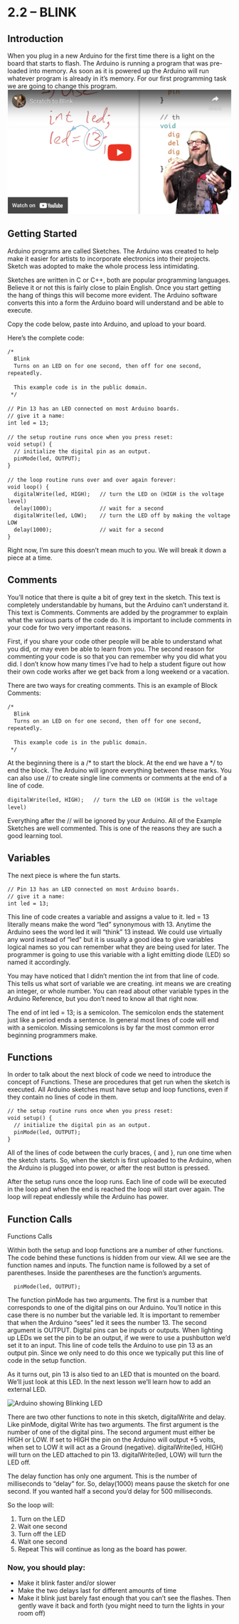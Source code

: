 # 2.2 – BLINK
## Introduction

When you plug in a new Arduino for the first time there is a light on the board that starts to flash. The Arduino is running a program that was pre-loaded into memory. As soon as it is powered up the Arduino will run whatever program is already in it’s memory. For our first programming task we are going to change this program.
[![Link to YouTube Video](https://github.com/falconphysics/electronics/blob/main/chap2/Screen%20Shot%202023-01-31%20at%208.13.09%20AM.png)](https://www.youtube.com/watch?v=ap8lc19qhoo&embeds_euri=http%3A%2F%2Fwww.highschoolmaker.com%2F&feature=emb_imp_woyt)
## Getting Started

Arduino programs are called Sketches. The Arduino was created to help make it easier for artists to incorporate electronics into their projects. Sketch was adopted to make the whole process less intimidating.

Sketches are written in C or C++, both are popular programming languages. Believe it or not this is fairly close to plain English. Once you start getting the hang of things this will become more evident. The Arduino software converts this into a form the Arduino board will understand and be able to execute.

Copy the code below, paste into Arduino, and upload to your board.

Here’s the complete code:

```
/*
  Blink
  Turns on an LED on for one second, then off for one second, repeatedly.
 
  This example code is in the public domain.
 */
 
// Pin 13 has an LED connected on most Arduino boards.
// give it a name:
int led = 13;

// the setup routine runs once when you press reset:
void setup() {                
  // initialize the digital pin as an output.
  pinMode(led, OUTPUT);     
}

// the loop routine runs over and over again forever:
void loop() {
  digitalWrite(led, HIGH);   // turn the LED on (HIGH is the voltage level)
  delay(1000);               // wait for a second
  digitalWrite(led, LOW);    // turn the LED off by making the voltage LOW
  delay(1000);               // wait for a second
}
```
Right now, I’m sure this doesn’t mean much to you. We will break it down a piece at a time.

## Comments

You’ll notice that there is quite a bit of grey text in the sketch. This text is completely understandable by humans, but the Arduino can’t understand it. This text is Comments. Comments are added by the programmer to explain what the various parts of the code do. It is important to include comments in your code for two very important reasons.

First, if you share your code other people will be able to understand what you did, or may even be able to learn from you. The second reason for commenting your code is so that you can remember why you did what you did. I don’t know how many times I’ve had to help a student figure out how their own code works after we get back from a long weekend or a vacation.

There are two ways for creating comments. This is an example of Block Comments:
```
/*
  Blink
  Turns on an LED on for one second, then off for one second, repeatedly.
 
  This example code is in the public domain.
 */
 ```
At the beginning there is a /* to start the block. At the end we have a */ to end the block. The Arduino will ignore everything between these marks. You can also use // to create single line comments or comments at the end of a line of code.

```digitalWrite(led, HIGH);   // turn the LED on (HIGH is the voltage level)```

Everything after the // will be ignored by your Arduino. All of the Example Sketches are well commented. This is one of the reasons they are such a good learning tool.

## Variables
The next piece is where the fun starts.
```
// Pin 13 has an LED connected on most Arduino boards.
// give it a name:
int led = 13;
```
This line of code creates a variable and assigns a value to it. led = 13 literally means make the word “led” synonymous with 13. Anytime the Arduino sees the word led it will “think” 13 instead. We could use virtually any word instead of “led” but it is usually a good idea to give variables logical names so you can remember what they are being used for later. The programmer is going to use this variable with a light emitting diode (LED) so named it accordingly.

You may have noticed that I didn’t mention the int from that line of code. This tells us what sort of variable we are creating.  int means we are creating an integer, or whole number. You can read about other variable types in the Arduino Reference, but you don’t need to know all that right now.

The end of int led = 13; is a semicolon. The semicolon ends the statement just like a period ends a sentence. In general most lines of code will end with a semicolon. Missing semicolons is by far the most common error beginning programmers make.

## Functions
In order to talk about the next block of code we need to introduce the concept of Functions. These are procedures that get run when the sketch is executed. All Arduino sketches must have setup and loop functions, even if they contain no lines of code in them.
```
// the setup routine runs once when you press reset:
void setup() {                
  // initialize the digital pin as an output.
  pinMode(led, OUTPUT);     
}
```
All of the lines of code between the curly braces, { and }, run one time when the sketch starts. So, when the sketch is first uploaded to the Arduino, when the Arduino is plugged into power, or after the rest button is pressed.

After the setup runs once the loop runs. Each line of code will be executed in the loop and when the end is reached the loop will start over again. The loop will repeat endlessly while the Arduino has power.

## Function Calls
Functions Calls

Within both the setup and loop functions are a number of other functions. The code behind these functions is hidden from our view. All we see are the function names and inputs. The function name is followed by a set of parentheses. Inside the parentheses are the function’s arguments.
```
  pinMode(led, OUTPUT);     
  ```
The function pinMode has two arguments. The first is a number that corresponds to one of the digital pins on our Arduino. You’ll notice in this case there is no number but the variable led. It is important to remember that when the Arduino “sees” led it sees the number 13. The second argument is OUTPUT. Digital pins can be inputs or outputs. When lighting up LEDs we set the pin to be an output, if we were to use a pushbutton we’d set it to an input. This line of code tells the Arduino to use pin 13 as an output pin. Since we only need to do this once we typically put this line of code in the setup function.

As it turns out, pin 13 is also tied to an LED that is mounted on the board. We’ll just look at this LED. In the next lesson we’ll learn how to add an external LED.

![Arduino showing Blinking LED](ArduinoLED.png)

There are two other functions to note in this sketch, digitalWrite and delay. Like pinMode, digital Write has two arguments. The first argument is the number of one of the digital pins. The second argument must either be HIGH or LOW. If set to HIGH the pin on the Arduino will output +5 volts, when set to LOW it will act as a Ground (negative). digitalWrite(led, HIGH) will turn on the LED attached to pin 13. digitalWrite(led, LOW) will turn the LED off.

The delay function has only one argument. This is the number of milliseconds to “delay” for. So, delay(1000) means pause the sketch for one second. If you wanted half a second you’d delay for 500 milliseconds.

So the loop will:
1. Turn on the LED
2. Wait one second
3. Turn off the LED
4. Wait one second
5. Repeat
This will continue as long as the board has power.

### Now, you should play:
- Make it blink faster and/or slower
- Make the two delays last for different amounts of time
- Make it blink just barely fast enough that you can’t see the flashes. Then gently wave it back and forth (you might need to turn the lights in your room off)
